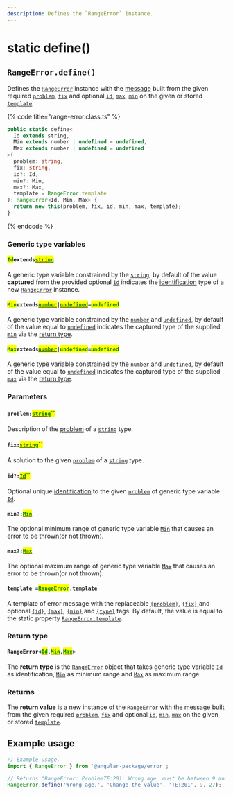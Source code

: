 ```yaml
---
description: Defines the `RangeError` instance.
---
```


# static define()

## `RangeError.define()`

Defines the [`RangeError`](broken-reference) instance with the [message](../../commonerror/accessors/get-message.md) built from the given required [`problem`](static-define.md#problem-string), [`fix`](static-define.md#fix-string) and optional [`id`](static-define.md#id-id), [`max`](static-define.md#max-max), [`min`](static-define.md#min-min) on the given or stored [`template`](static-define.md#template-rangeerror.template).

{% code title="range-error.class.ts" %}
```typescript
public static define<
  Id extends string,
  Min extends number | undefined = undefined,
  Max extends number | undefined = undefined
>(
  problem: string,
  fix: string,
  id?: Id,
  min?: Min,
  max?: Max,
  template = RangeError.template
): RangeError<Id, Min, Max> {
  return new this(problem, fix, id, min, max, template);
}
```
{% endcode %}

### Generic type variables

#### <mark style="color:green;">`Id`</mark>`extends`[<mark style="color:green;">`string`</mark>](https://www.typescriptlang.org/docs/handbook/basic-types.html#string)

A generic type variable constrained by the [`string`](https://developer.mozilla.org/en-US/docs/Web/JavaScript/Reference/Global\_Objects/String), by default of the value **captured** from the provided optional [`id`](static-define.md#id-id) indicates the [identification](../../getting-started/basic-concepts.md#identification) type of a new [`RangeError`](broken-reference) instance.

#### <mark style="color:green;">`Min`</mark>`extends`[<mark style="color:green;">`number`</mark>](https://www.typescriptlang.org/docs/handbook/basic-types.html#number)`|`[<mark style="color:green;">`undefined`</mark>](https://www.typescriptlang.org/docs/handbook/basic-types.html#null-and-undefined)`=`<mark style="color:green;">`undefined`</mark>

A generic type variable constrained by the [`number`](https://www.typescriptlang.org/docs/handbook/basic-types.html#number) and [`undefined`](https://www.typescriptlang.org/docs/handbook/basic-types.html#null-and-undefined), by default of the value equal to [`undefined`](https://www.typescriptlang.org/docs/handbook/basic-types.html#null-and-undefined) indicates the captured type of the supplied [`min`](static-define.md#min-min) via the [return type](static-define.md#return-type).

#### <mark style="color:green;">`Max`</mark>`extends`[<mark style="color:green;">`number`</mark>](https://www.typescriptlang.org/docs/handbook/basic-types.html#number)`|`<mark style="color:green;">`undefined`</mark>`=`<mark style="color:green;">`undefined`</mark>

A generic type variable constrained by the [`number`](https://www.typescriptlang.org/docs/handbook/basic-types.html#number) and [`undefined`](https://www.typescriptlang.org/docs/handbook/basic-types.html#null-and-undefined), by default of the value equal to [`undefined`](https://www.typescriptlang.org/docs/handbook/basic-types.html#null-and-undefined) indicates the captured type of the supplied [`max`](static-define.md#max-max) via the [return type](static-define.md#return-type).

### Parameters

#### `problem:`[<mark style="color:green;">`string`</mark>](https://developer.mozilla.org/en-US/docs/Web/JavaScript/Reference/Global\_Objects/String)<mark style="color:green;">``</mark>

Description of the [problem](static-define.md#problem-string) of a [`string`](https://developer.mozilla.org/en-US/docs/Web/JavaScript/Reference/Global\_Objects/String) type.

#### `fix:`[<mark style="color:green;">`string`</mark>](https://developer.mozilla.org/en-US/docs/Web/JavaScript/Reference/Global\_Objects/String)<mark style="color:green;">``</mark>

A solution to the given [`problem`](static-define.md#problem-string) of a [`string`](https://developer.mozilla.org/en-US/docs/Web/JavaScript/Reference/Global\_Objects/String) type.

#### `id?:`[<mark style="color:green;">`Id`</mark>](static-define.md#idextendsstring)<mark style="color:green;">``</mark>

Optional unique [identification](../../getting-started/basic-concepts.md#identification) to the given [`problem`](static-define.md#problem-string) of generic type variable [`Id`](static-define.md#idextendsstring).

#### `min?:`[<mark style="color:green;">`Min`</mark>](static-define.md#minextendsnumber-or-undefined-undefined)

The optional minimum range of generic type variable [`Min`](static-define.md#minextendsnumber-or-undefined-undefined) that causes an error to be thrown(or not thrown).

#### `max?:`[<mark style="color:green;">`Max`</mark>](static-define.md#maxextendsnumber-or-undefined-undefined)

The optional maximum range of generic type variable [`Max`](static-define.md#maxextendsnumber-or-undefined-undefined) that causes an error to be thrown(or not thrown).

#### `template =`<mark style="color:green;">`RangeError`</mark>`.template`

A template of error message with the replaceable [`{problem}`](../../commonerror/properties/static-template.md#problem), [`{fix}`](../../commonerror/properties/static-template.md#fix) and optional [`{id}`](../../commonerror/properties/static-template.md#id), [`{max}`](../../commonerror/properties/static-template.md#max), [`{min}`](../../commonerror/properties/static-template.md#min) and [`{type}`](../../commonerror/properties/static-template.md#type) tags. By default, the value is equal to the static property [`RangeError.template`](../properties/static-template.md).

### Return type

#### `RangeError<`[<mark style="color:green;">`Id`</mark>](static-define.md#idextendsstring)`,`[<mark style="color:green;">`Min`</mark>](static-define.md#minextendsnumber-or-undefined-undefined)`,`[<mark style="color:green;">`Max`</mark>](static-define.md#maxextendsnumber-or-undefined-undefined)`>`

The **return type** is the [`RangeError`](broken-reference) object that takes generic type variable [`Id`](static-define.md#idextendsstring) as identification, [`Min`](static-define.md#minextendsnumber-or-undefined-undefined) as minimum range and [`Max`](static-define.md#maxextendsnumber-or-undefined-undefined) as maximum range.

### Returns

The **return value** is a new instance of the [`RangeError`](broken-reference) with the [message](../../commonerror/accessors/get-message.md) built from the given required [`problem`](static-define.md#problem-string), [`fix`](static-define.md#fix-string) and optional [`id`](static-define.md#id-id), [`min`](static-define.md#min-min), [`max`](static-define.md#max-max) on the given or stored [`template`](static-define.md#template-rangeerror.template).

## Example usage

```typescript
// Example usage.
import { RangeError } from '@angular-package/error';

// Returns "RangeError: ProblemTE:201: Wrong age, must be between 9 and 27 => Fix: Change the value".
RangeError.define('Wrong age,', 'Change the value', 'TE:201', 9, 27);
```
